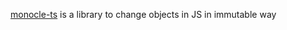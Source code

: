 ---
---

[monocle-ts](https://github.com/gcanti/monocle-ts) is a library to change objects in JS in immutable way

